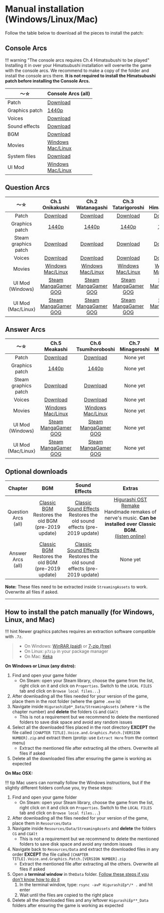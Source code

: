 # Manual installation (Windows/Linux/Mac)

Follow the table below to download all the pieces to install the patch:

## Console Arcs

!!! warning "The console arcs requires Ch.4 Himatsubushi to be played"
    Installing it in over your Himatsubushi installation will overwrite the game with the console arcs. We recommend to make a copy of the folder and install the console arcs there. **It is not required to install the Himatsubushi patch before installing the Console Arcs.**

<table>
<thead>
<tr class="header">
<th>〜☆</th>
<th>Console Arcs (all)</th>
</tr>
</thead>
<tbody>
<tr class="odd">
<td>Patch</td>
<td><a href="https://github.com/07th-mod/higurashi-console-arcs/releases/latest">Download</a></td>
</tr>
<tr class="even">
<td>Graphics patch</td>
<td><a href="https://07th-mod.com/rikachama/graphics/ConsoleArcs-CG.7z">1440p</a></td>
</tr>
<tr class="odd">
<td>Voices</td>
<td><a href="https://07th-mod.com/rikachama/voice/ConsoleArcs-Voices.7z">Download</a></td>
</tr>
<tr class="even">
<td>Sound effects</td>
<td><a href="https://07th-mod.com/rikachama/audio/ConsoleArcs-SE.7z">Download</a></td>
</tr>
<tr class="odd">
<td>BGM</td>
<td><a href="https://07th-mod.com/rikachama/audio/ConsoleArcs-BGM.7z">Download</a></td>
</tr>
<tr class="even">
<td>Movies</td>
<td><a href="https://07th-mod.com/rikachama/video/ConsoleArcs-Movie.7z">Windows</a><br><a href="https://07th-mod.com/rikachama/video/ConsoleArcs-Movie_UNIX.7z">Mac/Linux</a></td>
</tr>
<tr class="odd">
<td>System files</td>
<td><a href="https://07th-mod.com/rikachama/misc/ConsoleArcs-System.7z">Download</a></td>
</tr>
<tr class="even">
<td>UI Mod</td>
<td><a href="https://07th-mod.com/rikachama/ui/Himatsubushi-UI_steam_win.7z">Windows</a><br><a href="https://07th-mod.com/rikachama/ui/Himatsubushi-UI_steam_unix.7z">Mac/Linux</a></td>
</tr>
</tbody>
</table>

## Question Arcs

<table style="width:100%;">
<thead>
<tr class="header">
<th style="text-align: center;">〜☆</th>
<th style="text-align: center;">Ch.1 Onikakushi</th>
<th style="text-align: center;">Ch.2 Watanagashi</th>
<th style="text-align: center;">Ch.3 Tatarigoroshi</th>
<th style="text-align: center;">Ch.4 Himatsubushi</th>
</tr>
</thead>
<tbody>
<tr class="odd">
<td style="text-align: center;">Patch</td>
<td style="text-align: center;"><a href="https://github.com/07th-mod/onikakushi/releases/latest">Download</a></td>
<td style="text-align: center;"><a href="https://github.com/07th-mod/watanagashi/releases/latest">Download</a></td>
<td style="text-align: center;"><a href="https://github.com/07th-mod/tatarigoroshi/releases/latest">Download</a></td>
<td style="text-align: center;"><a href="https://github.com/07th-mod/himatsubushi/releases/latest">Download</a></td>
</tr>
<tr class="even">
<td style="text-align: center;">Graphics patch</td>
<td style="text-align: center;"><a href="https://07th-mod.com/rikachama/graphics/Onikakushi-CG.7z">1440p</a></td>
<td style="text-align: center;"><a href="https://07th-mod.com/rikachama/graphics/Watanagashi-CG.7z">1440p</a></td>
<td style="text-align: center;"><a href="https://07th-mod.com/rikachama/graphics/Tatarigoroshi-CG.7z">1440p</a></td>
<td style="text-align: center;"><a href="https://07th-mod.com/rikachama/graphics/Himatsubushi-CG.7z">1440p</a></td>
</tr>
<tr class="odd">
<td style="text-align: center;">Steam graphics patch</td>
<td style="text-align: center;"><a href="https://07th-mod.com/rikachama/graphics/Onikakushi-CGAlt.7z">Download</a></td>
<td style="text-align: center;"><a href="https://07th-mod.com/rikachama/graphics/Watanagashi-CGAlt.7z">Download</a></td>
<td style="text-align: center;"><a href="https://07th-mod.com/rikachama/graphics/Tatarigoroshi-CGAlt.7z">Download</a></td>
<td style="text-align: center;"><a href="https://07th-mod.com/rikachama/graphics/Himatsubushi-CGAlt.7z">Download</a></td>
</tr>
<tr class="even">
<td style="text-align: center;">Voices</td>
<td style="text-align: center;"><a href="https://07th-mod.com/rikachama/voice/Onikakushi-Voices.7z">Download</a></td>
<td style="text-align: center;"><a href="https://07th-mod.com/rikachama/voice/Watanagashi-Voices.7z">Download</a></td>
<td style="text-align: center;"><a href="https://07th-mod.com/rikachama/voice/Tatarigoroshi-Voices.7z">Download</a></td>
<td style="text-align: center;"><a href="https://07th-mod.com/rikachama/voice/Himatsubushi-Voices.7z">Download</a></td>
</tr>
<tr class="odd">
<td style="text-align: center;">Movies</td>
<td style="text-align: center;"><a href="https://07th-mod.com/rikachama/video/Onikakushi-Movie.7z">Windows</a><br><a href="https://07th-mod.com/rikachama/video/Onikakushi-Movie_UNIX.7z">Mac/Linux</a></td>
<td style="text-align: center;"><a href="https://07th-mod.com/rikachama/video/Watanagashi-Movie.7z">Windows</a><br><a href="https://07th-mod.com/rikachama/video/Watanagashi-Movie_UNIX.7z">Mac/Linux</a></td>
<td style="text-align: center;"><a href="https://07th-mod.com/rikachama/video/Tatarigoroshi-Movie.7z">Windows</a><br><a href="https://07th-mod.com/rikachama/video/Tatarigoroshi-Movie_UNIX.7z">Mac/Linux</a></td>
<td style="text-align: center;"><a href="https://07th-mod.com/rikachama/video/Himatsubushi-Movie.7z">Windows</a><br><a href="https://07th-mod.com/rikachama/video/Himatsubushi-Movie_UNIX.7z">Mac/Linux</a></td>
</tr>
<tr class="even">
<td style="text-align: center;">UI Mod (Windows)</td>
<td style="text-align: center;"><a href="https://07th-mod.com/rikachama/ui/Onikakushi-UI_steam_win.7z">Steam</a><br><a href="https://07th-mod.com/rikachama/ui/Onikakushi-UI_steam_win.7z">MangaGamer</a><br><a href="https://07th-mod.com/rikachama/ui/Onikakushi-UI_steam_win.7z">GOG</a></td>
<td style="text-align: center;"><a href="https://07th-mod.com/rikachama/ui/Watanagashi-UI_steam_win.7z">Steam</a><br><a href="https://07th-mod.com/rikachama/ui/Watanagashi-UI_steam_win.7z">MangaGamer</a><br><a href="https://07th-mod.com/rikachama/ui/Watanagashi-UI_steam_win.7z">GOG</a></td>
<td style="text-align: center;"><a href="https://07th-mod.com/rikachama/ui/Tatarigoroshi-UI_steam_win.7z">Steam</a><br><a href="https://07th-mod.com/rikachama/ui/Tatarigoroshi%20-UI_mg_win.7z">MangaGamer</a><br><a href="https://07th-mod.com/rikachama/ui/Tatarigoroshi%20-UI_steam_win.7z">GOG</a></td>
<td style="text-align: center;"><a href="https://07th-mod.com/rikachama/ui/Himatsubushi-UI_steam_win.7z">Steam</a><br><a href="https://07th-mod.com/rikachama/ui/Himatsubushi-UI_steam_win.7z">MangaGamer</a><br><a href="https://07th-mod.com/rikachama/ui/Himatsubushi-UI_steam_win.7z">GOG</a></td>
</tr>
<tr class="odd">
<td style="text-align: center;">UI Mod (Mac/Linux)</td>
<td style="text-align: center;"><a href="https://07th-mod.com/rikachama/ui/Onikakushi-UI_steam_unix.7z">Steam</a><br><a href="https://07th-mod.com/rikachama/ui/Onikakushi-UI_steam_unix.7z">MangaGamer</a><br><a href="https://07th-mod.com/rikachama/ui/Onikakushi-UI_steam_unix.7z">GOG</a></td>
<td style="text-align: center;"><a href="https://07th-mod.com/rikachama/ui/Watanagashi-UI_steam_unix.7z">Steam</a><br><a href="https://07th-mod.com/rikachama/ui/Watanagashi-UI_steam_unix.7z">MangaGamer</a><br><a href="https://07th-mod.com/rikachama/ui/Watanagashi-UI_steam_unix.7z">GOG</a></td>
<td style="text-align: center;"><a href="https://07th-mod.com/rikachama/ui/Tatarigoroshi-UI_steam_unix.7z">Steam</a><br><a href="https://07th-mod.com/rikachama/ui/Tatarigoroshi%20-UI_mg_unix.7z">MangaGamer</a><br><a href="https://07th-mod.com/rikachama/ui/Tatarigoroshi%20-UI_steam_unix.7z">GOG</a></td>
<td style="text-align: center;"><a href="https://07th-mod.com/rikachama/ui/Himatsubushi-UI_steam_unix.7z">Steam</a><br><a href="https://07th-mod.com/rikachama/ui/Himatsubushi-UI_steam_unix.7z">MangaGamer</a><br><a href="https://07th-mod.com/rikachama/ui/Himatsubushi-UI_steam_unix.7z">GOG</a></td>
</tr>
</tbody>
</table>

## Answer Arcs

<table>
<thead>
<tr class="header">
<th style="text-align: center;">〜☆</th>
<th style="text-align: center;">Ch.5 Meakashi</th>
<th style="text-align: center;">Ch.6 Tsumihoroboshi</th>
<th style="text-align: center;">Ch.7 Minagoroshi</th>
<th style="text-align: center;">Ch.8 Matsuribayashi</th>
</tr>
</thead>
<tbody>
<tr class="odd">
<td style="text-align: center;">Patch</td>
<td style="text-align: center;"><a href="https://github.com/07th-mod/meakashi/releases/latest">Download</a></td>
<td style="text-align: center;"><a href="https://github.com/07th-mod/tsumihoroboshi/releases/latest">Download</a></td>
<td style="text-align: center;">None yet</td>
<td style="text-align: center;">None yet</td>
</tr>
<tr class="even">
<td style="text-align: center;">Graphics patch</td>
<td style="text-align: center;"><a href="https://07th-mod.com/rikachama/graphics/Meakashi-CG.7z">1440p</a></td>
<td style="text-align: center;"><a href="https://07th-mod.com/rikachama/graphics/Tsumihoroboshi-CG.7z">1440p</a></td>
<td style="text-align: center;">None yet</td>
<td style="text-align: center;">None yet</td>
</tr>
<tr class="odd">
<td style="text-align: center;">Steam graphics patch</td>
<td style="text-align: center;"><a href="https://07th-mod.com/rikachama/graphics/Meakashi-CGAlt.7z">Download</a></td>
<td style="text-align: center;"><a href="https://07th-mod.com/rikachama/graphics/Tsumihoroboshi-CGAlt.7z">Download</a></td>
<td style="text-align: center;">None yet</td>
<td style="text-align: center;">None yet</td>
</tr>
<tr class="even">
<td style="text-align: center;">Voices</td>
<td style="text-align: center;"><a href="https://07th-mod.com/rikachama/voice/Meakashi-Voices.7z">Download</a></td>
<td style="text-align: center;"><a href="https://07th-mod.com/rikachama/voice/Tsumihoroboshi-Voices.7z">Download</a></td>
<td style="text-align: center;">None yet</td>
<td style="text-align: center;">None yet</td>
</tr>
<tr class="odd">
<td style="text-align: center;">Movies</td>
<td style="text-align: center;"><a href="https://07th-mod.com/rikachama/video/Meakashi-Movie.7z">Windows</a><br><a href="https://07th-mod.com/rikachama/video/Meakashi-Movie_UNIX.7z">Mac/Linux</a></td>
<td style="text-align: center;"><a href="https://07th-mod.com/rikachama/video/Tsumihoroboshi-Movie.7z">Windows</a><br><a href="https://07th-mod.com/rikachama/video/Tsumihoroboshi-Movie_UNIX.7z">Mac/Linux</a></td>
<td style="text-align: center;">None yet</td>
<td style="text-align: center;">None yet</td>
</tr>
<tr class="even">
<td style="text-align: center;">UI Mod (Windows)</td>
<td style="text-align: center;"><a href="https://07th-mod.com/rikachama/ui/Meakashi-UI_steam_win.7z">Steam</a><br><a href="https://07th-mod.com/rikachama/ui/Meakashi-UI_steam_win.7z">MangaGamer</a><br><a href="https://07th-mod.com/rikachama/ui/Meakashi-UI_gog_win.7z">GOG</a></td>
<td style="text-align: center;"><a href="https://07th-mod.com/rikachama/ui/Tsumihoroboshi-UI_steam_win.7z">Steam</a><br><a href="https://07th-mod.com/rikachama/ui/Tsumihoroboshi-UI_steam_win.7z">MangaGamer</a><br><a href="https://07th-mod.com/rikachama/ui/Tsumihoroboshi-UI_steam_win.7z">GOG</a></td>
<td style="text-align: center;">None yet</td>
<td style="text-align: center;">None yet</td>
</tr>
<tr class="odd">
<td style="text-align: center;">UI Mod (Mac/Linux)</td>
<td style="text-align: center;"><a href="https://07th-mod.com/rikachama/ui/Meakashi-UI_steam_unix.7z">Steam</a><br><a href="https://07th-mod.com/rikachama/ui/Meakashi-UI_steam_unix.7z">MangaGamer</a><br><a href="https://07th-mod.com/rikachama/ui/Meakashi-UI_steam_unix.7z">GOG</a></td>
<td style="text-align: center;"><a href="https://07th-mod.com/rikachama/ui/Tsumihoroboshi-UI_steam_unix.7z">Steam</a><br><a href="https://07th-mod.com/rikachama/ui/Tsumihoroboshi-UI_steam_unix.7z">MangaGamer</a><br><a href="https://07th-mod.com/rikachama/ui/Tsumihoroboshi-UI_steam_unix.7z">GOG</a></td>
<td style="text-align: center;">None yet</td>
<td style="text-align: center;">None yet</td>
</tr>
</tbody>
</table>

## Optional downloads

<table>
<colgroup>
<col style="width: 4%" />
<col style="width: 24%" />
<col style="width: 27%" />
<col style="width: 43%" />
</colgroup>
<thead>
<tr class="header">
<th style="text-align: center;">Chapter</th>
<th style="text-align: center;">BGM</th>
<th style="text-align: center;">Sound Effects</th>
<th style="text-align: center;">Extras</th>
</tr>
</thead>
<tbody>
<tr class="odd">
<td style="text-align: center;">Question Arcs (all)</td>
<td style="text-align: center;"><a href="http://07th-mod.com/rikachama/audio/Higurashi-OldBGM.7z">Classic BGM</a> <br> Restores the old BGM (pre-2019 update)</td>
<td style="text-align: center;"><a href="http://07th-mod.com/rikachama/audio/Higurashi-OldSE.7z">Classic Sound Effects</a> <br> Restores the old sound effects (pre-2019 update)</td>
<td style="text-align: center;"><a href="http://07th-mod.com/misc/Higurashi.OST.Remake.zip">Higurashi OST Remake</a> <br> Handmade remakes of nerve's music. <b>Can be installed over Classic BGM.</b> <br> <a href="https://radiataalice.bandcamp.com/album/hinamizawa-syndrome-vol-1">(listen online)</a></td>
</tr>
<tr class="even">
<td style="text-align: center;">Answer Arcs (all)</td>
<td style="text-align: center;"><a href="http://07th-mod.com/rikachama/audio/HigurashiKai-OldBGM.7z">Classic BGM</a> <br> Restores the old BGM (pre-2019 update)</td>
<td style="text-align: center;"><a href="http://07th-mod.com/rikachama/audio/HigurashiKai-OldSE.7z">Classic Sound Effects</a> <br> Restores the old sound effects (pre-2019 update)</td>
<td style="text-align: center;">None yet</td>
</tr>
</tbody>
</table>

**Note:** These files need to be extracted inside ``StreamingAssets`` to work. Overwrite all files if asked.

***

## How to install the patch manually (for Windows, Linux, and Mac)

!!! hint
    Newer graphics patches requires an extraction software compatible with ``.7z``.

> * On Windows: [WinRAR (paid)](https://www.win-rar.com/start.html?&L=0) or [7-zip (free)](http://7-zip.org/)
> * On Linux: ``p7zip`` in your package manager
> * On Mac: [Keka](https://www.keka.io)


**On Windows or Linux (any distro):**

1. Find and open your game folder 
    * On Steam: open your Steam library, choose the game from the list, right click on it and click on ``Properties``. Switch to the ``LOCAL FILES`` tab and click on ``Browse local files...``)
2. After downloading all the files needed for your version of the game, place them in the root folder (where the game ``.exe`` is)
3. Navigate inside ``HigurashiEp0*_Data/StreamingAssets`` (where ``*`` is the chapter number) and **delete** the folders ``CG`` and ``CGAlt``
    * This is not a requirement but we recommend to delete the mentioned folders to save disk space and avoid any random issues
4. Select all the downloaded files placed in the root directory **EXCEPT** the file called ``[CHAPTER TITLE].Voice.and.Graphics.Patch.[VERSION NUMBER].zip`` and extract them (protip: use ``Extract Here`` from the context menu)
    * Extract the mentioned file after extracting all the others. Overwrite all files if asked
5. Delete all the downloaded files after ensuring the game is working as expected

**On Mac OSX:**

!!! tip
    Mac users can normally follow the Windows instructions, but if the slightly different folders confuse you, try these steps:

1. Find and open your game folder 
    * On Steam: open your Steam library, choose the game from the list, right click on it and click on ``Properties``. Switch to the ``LOCAL FILES`` tab and click on ``Browse local files...``)
2. After downloading all the files needed for your version of the game, place them in ``Resources/Data``
3. Navigate inside ``Resources/Data/StreamingAssets`` and **delete** the folders ``CG`` and ``CGAlt``
    * This is not a requirement but we recommend to delete the mentioned folders to save disk space and avoid any random issues
4. Navigate back to ``Resources/Data`` and extract the downloaded files in any order **EXCEPT** the file called ``[CHAPTER TITLE].Voice.and.Graphics.Patch.[VERSION NUMBER].zip``
    * Extract the mentioned file after extracting all the others. Overwrite all files if asked
5. Open a **terminal window** in the``Data`` folder. [Follow these steps if you don't know how to do it](https://stackoverflow.com/a/7054045)
    1. In the terminal window, type: ``rsync -avP HigurashiEp*/* .`` and hit enter
    2. Wait until the files are copied to the right place
6. Delete all the downloaded files and any leftover ``HigurashiEp**_Data`` folders after ensuring the game is working as expected
